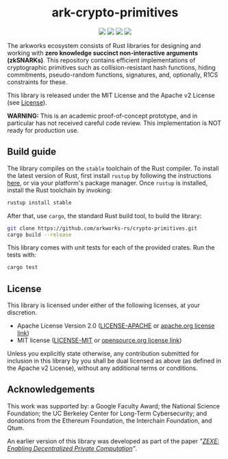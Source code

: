 <h1 align="center">ark-crypto-primitives</h1>

<p align="center">
    <img src="https://github.com/arkworks-rs/crypto-primitives/actions/workflows/ci.yml/badge.svg">
    <a href="https://github.com/arkworks-rs/crypto-primitives/blob/master/LICENSE-APACHE"><img src="https://img.shields.io/badge/license-APACHE-blue.svg"></a>
    <a href="https://github.com/arkworks-rs/crypto-primitives/blob/master/LICENSE-MIT"><img src="https://img.shields.io/badge/license-MIT-blue.svg"></a>
    <a href="https://deps.rs/repo/github/arkworks-rs/crypto-primitives"><img src="https://deps.rs/repo/github/arkworks-rs/crypto-primitives/status.svg"></a>
</p>

The arkworks ecosystem consists of Rust libraries for designing and working with __zero knowledge succinct non-interactive arguments (zkSNARKs)__. This repository contains efficient implementations of cryptographic primitives such as collision-resistant hash functions, hiding commitments, pseudo-random functions, signatures, and, optionally, R1CS constraints for these.

This library is released under the MIT License and the Apache v2 License (see [License](#license)).

**WARNING:** This is an academic proof-of-concept prototype, and in particular has not received careful code review. This implementation is NOT ready for production use.

## Build guide

The library compiles on the `stable` toolchain of the Rust compiler. To install the latest version of Rust, first install `rustup` by following the instructions [here](https://rustup.rs/), or via your platform's package manager. Once `rustup` is installed, install the Rust toolchain by invoking:

```bash
rustup install stable
```

After that, use `cargo`, the standard Rust build tool, to build the library:

```bash
git clone https://github.com/arkworks-rs/crypto-primitives.git
cargo build --release
```

This library comes with unit tests for each of the provided crates. Run the tests with:

```bash
cargo test
```

## License

This library is licensed under either of the following licenses, at your discretion.

* Apache License Version 2.0 ([LICENSE-APACHE](LICENSE-APACHE) or [apache.org license link](http://www.apache.org/licenses/LICENSE-2.0))
* MIT license ([LICENSE-MIT](LICENSE-MIT) or [opensource.org license link](http://opensource.org/licenses/MIT))

Unless you explicitly state otherwise, any contribution submitted for inclusion in this library by you shall be dual licensed as above (as defined in the Apache v2 License), without any additional terms or conditions.

## Acknowledgements

This work was supported by:
a Google Faculty Award;
the National Science Foundation;
the UC Berkeley Center for Long-Term Cybersecurity;
and donations from the Ethereum Foundation, the Interchain Foundation, and Qtum.

An earlier version of this library was developed as part of the paper *"[ZEXE: Enabling Decentralized Private Computation][zexe]"*.

[zexe]: https://ia.cr/2018/962
